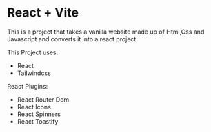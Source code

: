 # React + Vite

This is a project that takes a vanilla website made up of Html,Css and Javascript and converts it into a react project:

This Project uses:
- React
- Tailwindcss

React Plugins:
- React Router Dom
- React Icons
- React Spinners
- React Toastify
